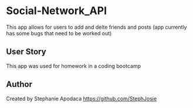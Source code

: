 # Social-Network_API
This app allows for users to add and delte friends and posts (app currently has some bugs that need to be worked out)

## User Story
This app was used for homework in a coding bootcamp 

## Author

Created by Stephanie Apodaca
https://github.com/StephJosie
